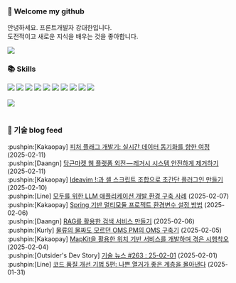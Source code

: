 ### 👋 Welcome my github

안녕하세요. 프론트개발자 강대한입니다.
<br>
도전적이고 새로운 지식을 배우는 것을 좋아합니다.

<!--
![header](https://capsule-render.vercel.app/api?type=Waving&color=auto&height=300&section=header&text=Welcome&fontAlignY=40&desc=KangDaeHan%20github%20&descSize=20&descAlignY=55&animation=fadeIn&fontSize=90)

**KangDaeHan/KangDaeHan** is a ✨ _special_ ✨ repository because its `README.md` (this file) appears on your GitHub profile.

Here are some ideas to get you started:

- 🔭 I’m currently working on ...
- 🌱 I’m currently learning ...
- 👯 I’m looking to collaborate on ...
- 🤔 I’m looking for help with ...
- 💬 Ask me about ...
- 📫 How to reach me: ...
- 😄 Pronouns: ...
- ⚡ Fun fact: ...
-->

<a href="https://twinfamily.github.io" target="_blank"><img src="https://img.shields.io/badge/Blog-121D33?style=flat-square&logo=blogger&logoColor=ffffff"/></a>

### :books: Skills
<a href="#" target="_blank"><img src="https://img.shields.io/badge/React-61DAFB?style=flat-square&logo=react&logoColor=ffffff"/></a>
<a href="#" target="_blank"><img src="https://img.shields.io/badge/Html5-E34F26?style=flat-square&logo=html5&logoColor=ffffff"/></a>
<a href="#" target="_blank"><img src="https://img.shields.io/badge/Javascript-F7DF1E?style=flat-square&logo=javascript&logoColor=ffffff"/></a>
<a href="#" target="_blank"><img src="https://img.shields.io/badge/Cssmodules-000000?style=flat-square&logo=cssmodules&logoColor=ffffff"/></a>
<a href="#" target="_blank"><img src="https://img.shields.io/badge/Node.js-339933?style=flat-square&logo=nodedotjs&logoColor=ffffff"/></a>
<a href="#" target="_blank"><img src="https://img.shields.io/badge/Typescript-3178C6?style=flat-square&logo=typescript&logoColor=ffffff"/></a>
<a href="#" target="_blank"><img src="https://img.shields.io/badge/Git-F05032?style=flat-square&logo=git&logoColor=ffffff"/></a>
<a href="#" target="_blank"><img src="https://img.shields.io/badge/Gitlab-FC6D26?style=flat-square&logo=gitlab&logoColor=ffffff"/></a>
<a href="#" target="_blank"><img src="https://img.shields.io/badge/Webpack-8DD6F9?style=flat-square&logo=webpack&logoColor=ffffff"/></a>
<a href="#" target="_blank"><img src="https://img.shields.io/badge/Vite-646CFF?style=flat-square&logo=vite&logoColor=ffffff"/></a>
<br><br>
<img src="https://github-readme-stats.vercel.app/api/top-langs/?username=KangDaeHan&layout=compact">
<br><br>
### :round_pushpin: 기술 blog feed
<!-- BLOG-POST-LIST:START --><div>:pushpin:[Kakaopay] <a target="_blank" href="https://tech.kakaopay.com/post/feature_flag/">피처 플래그 개발기: 실시간 데이터 동기화를 향한 여정</a> (2025-02-11)</div><div>:pushpin:[Daangn] <a target="_blank" href="https://medium.com/daangn/%EB%8B%B9%EA%B7%BC%EB%A7%88%EC%BC%93-%EC%9B%B9-%ED%94%8C%EB%9E%AB%ED%8F%BC-%EC%99%B8%EC%A0%84-%EB%A0%88%EA%B1%B0%EC%8B%9C-%EC%8B%9C%EC%8A%A4%ED%85%9C-%EC%95%88%EC%A0%84%ED%95%98%EA%B2%8C-%EC%A0%9C%EA%B1%B0%ED%95%98%EA%B8%B0-2b9a335ffb4d?source=rss----4505f82a2dbd---4">당근마켓 웹 플랫폼 외전 — 레거시 시스템 안전하게 제거하기</a> (2025-02-11)</div><div>:pushpin:[Kakaopay] <a target="_blank" href="https://tech.kakaopay.com/post/ideavim-set-shell/">Ideavim !:과 셸 스크립트 조합으로 초간단 플러그인 만들기</a> (2025-02-10)</div><div>:pushpin:[Line] <a target="_blank" href="https://techblog.lycorp.co.jp/ko/building-a-development-environment-for-llm-apps-for-everyone">모두를 위한 LLM 애플리케이션 개발 환경 구축 사례</a> (2025-02-07)</div><div>:pushpin:[Kakaopay] <a target="_blank" href="https://tech.kakaopay.com/post/spring-multi-module-environment-variable/">Spring 기반 멀티모듈 프로젝트 환경변수 설정 방법</a> (2025-02-06)</div><div>:pushpin:[Daangn] <a target="_blank" href="https://medium.com/daangn/rag%EB%A5%BC-%ED%99%9C%EC%9A%A9%ED%95%9C-%EA%B2%80%EC%83%89-%EC%84%9C%EB%B9%84%EC%8A%A4-%EB%A7%8C%EB%93%A4%EA%B8%B0-211930ec74a1?source=rss----4505f82a2dbd---4">RAG를 활용한 검색 서비스 만들기</a> (2025-02-06)</div><div>:pushpin:[Kurly] <a target="_blank" href="http://thefarmersfront.github.io/blog/oms_pm/">물류의 물짜도 모르던 OMS PM의 OMS 구축기</a> (2025-02-05)</div><div>:pushpin:[Kakaopay] <a target="_blank" href="https://tech.kakaopay.com/post/ios-mapkit/">MapKit을 활용한 위치 기반 서비스를 개발하며 겪은 시행착오</a> (2025-02-04)</div><div>:pushpin:[Outsider's Dev Story] <a target="_blank" href="https://blog.outsider.ne.kr/1753">기술 뉴스 #263 : 25-02-01</a> (2025-02-01)</div><div>:pushpin:[Line] <a target="_blank" href="https://techblog.lycorp.co.jp/ko/techniques-for-improving-code-quality-5">코드 품질 개선 기법 5편: 나쁜 열거가 좋은 계층을 몰아낸다</a> (2025-01-31)</div><!-- BLOG-POST-LIST:END -->

<!-- ![Anurag's GitHub stats](https://github-readme-stats.vercel.app/api?username=KangDaeHan&show_icons=true&theme=radical) -->
